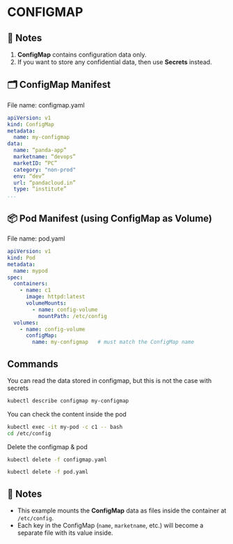 # CONFIGMAP

## 📌 Notes
1. **ConfigMap** contains configuration data only.  
2. If you want to store any confidential data, then use **Secrets** instead.  

## 🗂 ConfigMap Manifest
File name: configmap.yaml
```yaml
apiVersion: v1
kind: ConfigMap
metadata:
  name: my-configmap
data:
  name: “panda-app”
  marketname: “devops”
  marketID: “PC”
  category: "non-prod"
  env: “dev”
  url: “pandacloud.in”
  type: “institute”
...
````

## 📦 Pod Manifest (using ConfigMap as Volume)
File name: pod.yaml
```yaml
apiVersion: v1
kind: Pod
metadata:
  name: mypod
spec:
  containers:
    - name: c1
      image: httpd:latest
      volumeMounts:
        - name: config-volume
          mountPath: /etc/config
  volumes:
    - name: config-volume
      configMap:
        name: my-configmap   # must match the ConfigMap name
```

## Commands
You can read the data stored in configmap, but this is not the case with secrets
```bash
kubectl describe configmap my-configmap
```

You can check the content inside the pod
```bash
kubectl exec -it my-pod -c c1 -- bash
cd /etc/config
```

Delete the configmap & pod
```bash
kubectl delete -f configmap.yaml
```
```bash
kubectl delete -f pod.yaml
```

## 📝 Notes
- This example mounts the **ConfigMap** data as files inside the container at `/etc/config`. 
- Each key in the ConfigMap (`name`, `marketname`, etc.) will become a separate file with its value inside.

